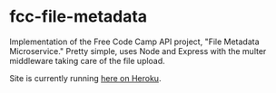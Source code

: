 # fcc-file-metadata

Implementation of the Free Code Camp API project, "File Metadata Microservice." Pretty simple, uses Node and Express with the multer middleware taking care of the file upload.

Site is currently running [here on Heroku](https://github.com/johnstonbl01/clementinejs-fcc.git).